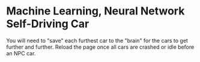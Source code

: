 # Machine Learning, Neural Network Self-Driving Car

You will need to "save" each furthest car to the "brain" for the cars to get further and further.
Reload the page once all cars are crashed or idle before an NPC car.
